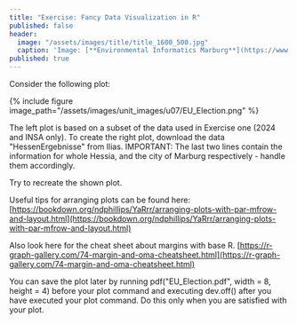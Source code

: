 ```yaml
---
title: "Exercise: Fancy Data Visualization in R"
published: false
header:
  image: "/assets/images/title/title_1600_500.jpg"
  caption: 'Image: [**Environmental Informatics Marburg**](https://www.uni-marburg.de/en/fb19/disciplines/physisch/environmentalinformatics)'
published: true
---
```


Consider the following plot:


{% include figure image_path="/assets/images/unit_images/u07/EU_Election.png" %}

The left plot is based on a subset of the data used in Exercise one (2024 and INSA only). To create the right plot, download the data "HessenErgebnisse" from Ilias. IMPORTANT: The last two lines contain the information for whole Hessia, and the city of Marburg respectively - handle them accordingly. 

Try to recreate the shown plot.


Useful tips for arranging plots can be found here: [https://bookdown.org/ndphillips/YaRrr/arranging-plots-with-par-mfrow-and-layout.html](https://bookdown.org/ndphillips/YaRrr/arranging-plots-with-par-mfrow-and-layout.html)

Also look here for the cheat sheet about margins with base R. [https://r-graph-gallery.com/74-margin-and-oma-cheatsheet.html](https://r-graph-gallery.com/74-margin-and-oma-cheatsheet.html)

You can save the plot later by running pdf("EU_Election.pdf", width = 8, height = 4) before your plot command and executing dev.off() after you have executed your plot command. Do this only when you are satisfied with your plot.